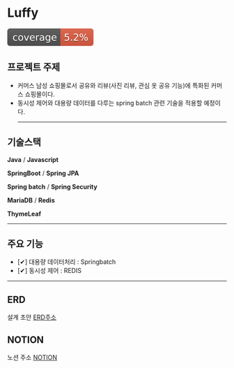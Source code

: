 # Luffy


![test coverage](.github/badges/jacoco.svg)


## 프로젝트 주제 

- 커머스 남성 쇼핑몰로서 공유와 리뷰(사진 리뷰, 관심 옷 공유 기능)에 특화된 커머스 쇼핑몰이다.
- 동시성 제어와 대용량 데이터를 다루는 spring batch 관련 기술을 적용할 예정이다.
  <hr/>

## 기술스택


**Java**  / **Javascript**

**SpringBoot** / **Spring JPA**

**Spring batch** / **Spring Security**

**MariaDB** / **Redis**

**ThymeLeaf**

<hr/>

## 주요 기능 

- [✔] 대용량 데이터처리 : Springbatch
- [✔] 동시성 제어 : REDIS

<hr/>

## ERD 

설계 초안 [ERD주소](https://www.erdcloud.com/d/LBrpvQWPKoqr8Wk2h)

## NOTION 

노션 주소 [NOTION](https://www.notion.so/5-_-_Template-859a81928122421797c35e5c3133ab75)

